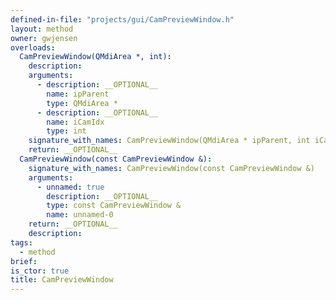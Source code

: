 ```yaml
---
defined-in-file: "projects/gui/CamPreviewWindow.h"
layout: method
owner: gwjensen
overloads:
  CamPreviewWindow(QMdiArea *, int):
    description:
    arguments:
      - description: __OPTIONAL__
        name: ipParent
        type: QMdiArea *
      - description: __OPTIONAL__
        name: iCamIdx
        type: int
    signature_with_names: CamPreviewWindow(QMdiArea * ipParent, int iCamIdx)
    return: __OPTIONAL__
  CamPreviewWindow(const CamPreviewWindow &):
    signature_with_names: CamPreviewWindow(const CamPreviewWindow &)
    arguments:
      - unnamed: true
        description: __OPTIONAL__
        type: const CamPreviewWindow &
        name: unnamed-0
    return: __OPTIONAL__
    description:
tags:
  - method
brief:
is_ctor: true
title: CamPreviewWindow
---
```

